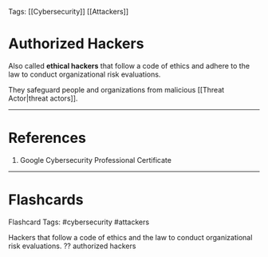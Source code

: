 Tags: [[Cybersecurity]] [[Attackers]]
# Authorized Hackers

Also called **ethical hackers** that follow a code of ethics and adhere to the law to conduct organizational risk evaluations.

They safeguard people and organizations from malicious [[Threat Actor|threat actors]].

---
# References

1. Google Cybersecurity Professional Certificate

---
# Flashcards

Flashcard Tags: #cybersecurity #attackers 

Hackers that follow a code of ethics and the law to conduct organizational risk evaluations.
??
authorized hackers
<!--SR:!2024-04-29,4,270!2024-04-29,4,272-->